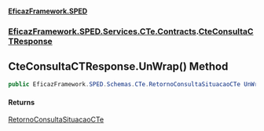 #### [EficazFramework.SPED](EficazFrameworkSPED.md 'EficazFramework SPED')
### [EficazFramework.SPED.Services.CTe.Contracts](EficazFramework.SPED.Services.CTe.Contracts.md 'EficazFramework.SPED.Services.CTe.Contracts').[CteConsultaCTResponse](EficazFramework.SPED.Services.CTe.Contracts/CteConsultaCTResponse.md 'EficazFramework.SPED.Services.CTe.Contracts.CteConsultaCTResponse')

## CteConsultaCTResponse.UnWrap() Method

```csharp
public EficazFramework.SPED.Schemas.CTe.RetornoConsultaSituacaoCTe UnWrap();
```

#### Returns
[RetornoConsultaSituacaoCTe](EficazFramework.SPED.Schemas.CTe/RetornoConsultaSituacaoCTe.md 'EficazFramework.SPED.Schemas.CTe.RetornoConsultaSituacaoCTe')